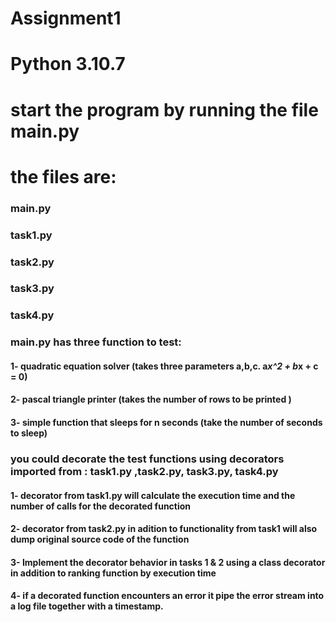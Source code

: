 # Assignment1

# Python 3.10.7

# start the program by running the file main.py

# the files are:
### main.py
### task1.py
### task2.py
### task3.py
### task4.py

### main.py has three function to test:
 #### 1- quadratic equation solver (takes three parameters a,b,c.  a*x^2 + b*x + c = 0)
 #### 2- pascal triangle printer (takes the number of rows to be printed )
 #### 3- simple function that sleeps for n seconds (take the number of seconds to sleep)
 
### you could decorate the test functions using decorators imported from : task1.py ,task2.py, task3.py, task4.py 
 #### 1- decorator from task1.py will calculate the execution time and the number of calls for the decorated function
 #### 2- decorator from task2.py in adition to functionality from task1 will also dump original source code of the function
 #### 3- Implement the decorator behavior in tasks 1 & 2 using a class decorator in addition to ranking function by execution time
 #### 4- if a decorated function encounters an error it pipe the error stream into a log file together with a timestamp. 

